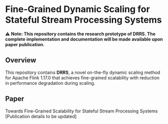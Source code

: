 # Fine-Grained Dynamic Scaling for Stateful Stream Processing Systems

⚠️ **Note: This repository contains the research prototype of DRRS. The complete implementation and documentation will be made available upon paper publication.**

## Overview
This repository contains **DRRS**, a novel on-the-fly dynamic scaling method for Apache Flink 1.17.0 that achieves fine-grained scalability with reduction in performance degradation during scaling.

## Paper
Towards Fine-Grained Scalability for Stateful Stream Processing Systems
[Publication details to be updated]

